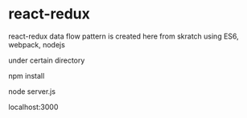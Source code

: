 # react-redux

react-redux data flow pattern is created here from skratch using ES6, webpack, nodejs

under certain directory

npm install

node server.js

localhost:3000

